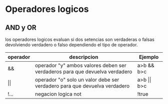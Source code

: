 # Operadores logicos

## AND y OR
los operadores logicos evaluan si dos setencias son verdaderas o falsas devolviendo verdadero o falso dependiendo el tipo de operador.

| operador | descripcion |Ejemplo |
| --- |--- | ---|
| && | operador "y" ambos valores deben ser verdaderos para que devuelva verdadero | a>b && b>c |
| \|\| | operador "o" solo un valor debe ser verdadero para que devuelva verdadero | a>b \|\| b>c |
| !...|negacion logica not | !true |

